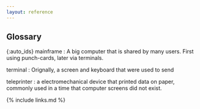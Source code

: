 ```yaml
---
layout: reference
---
```


## Glossary

{:auto_ids}
mainframe
: A big computer that is shared by many users. First using punch-cards, later via terminals.

terminal
: Orignally, a screen and keyboard that were used to send 

teleprinter
: a electromechanical device that printed data on paper, commonly used in a time that computer screens did not exist.

{% include links.md %}
